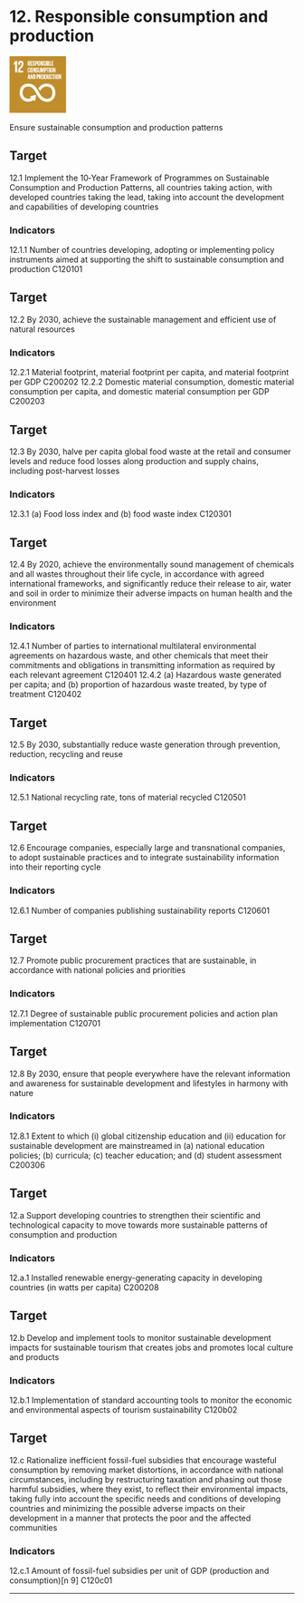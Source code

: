 # 12. Responsible consumption and production

<img src=../images/sdg-icons/E_SDG_Icons-12.jpg width=100 >

Ensure sustainable consumption and production patterns


## Target

12.1 Implement the 10‑Year Framework of Programmes on Sustainable Consumption and Production Patterns, all countries taking action, with developed countries taking the lead, taking into account the development and capabilities of developing countries

### Indicators

12.1.1 Number of countries developing, adopting or implementing policy instruments aimed at supporting the shift to sustainable consumption and production C120101
## Target

12.2 By 2030, achieve the sustainable management and efficient use of natural resources

### Indicators

12.2.1 Material footprint, material footprint per capita, and material footprint per GDP C200202
12.2.2 Domestic material consumption, domestic material consumption per capita, and domestic material consumption per GDP C200203
## Target

12.3 By 2030, halve per capita global food waste at the retail and consumer levels and reduce food losses along production and supply chains, including post-harvest losses

### Indicators

12.3.1 (a) Food loss index and (b) food waste index C120301
## Target

12.4 By 2020, achieve the environmentally sound management of chemicals and all wastes throughout their life cycle, in accordance with agreed international frameworks, and significantly reduce their release to air, water and soil in order to minimize their adverse impacts on human health and the environment

### Indicators

12.4.1 Number of parties to international multilateral environmental agreements on hazardous waste, and other chemicals that meet their commitments and obligations in transmitting information as required by each relevant agreement C120401
12.4.2 (a) Hazardous waste generated per capita; and (b) proportion of hazardous waste treated, by type of treatment C120402
## Target

12.5 By 2030, substantially reduce waste generation through prevention, reduction, recycling and reuse

### Indicators

12.5.1 National recycling rate, tons of material recycled C120501
## Target

12.6 Encourage companies, especially large and transnational companies, to adopt sustainable practices and to integrate sustainability information into their reporting cycle

### Indicators

12.6.1 Number of companies publishing sustainability reports C120601
## Target

12.7 Promote public procurement practices that are sustainable, in accordance with national policies and priorities

### Indicators

12.7.1 Degree of sustainable public procurement policies and action plan implementation C120701
## Target

12.8 By 2030, ensure that people everywhere have the relevant information and awareness for sustainable development and lifestyles in harmony with nature

### Indicators

12.8.1 Extent to which (i) global citizenship education and (ii) education for sustainable development are mainstreamed in (a) national education policies; (b) curricula; (c) teacher education; and (d) student assessment C200306
## Target

12.a Support developing countries to strengthen their scientific and technological capacity to move towards more sustainable patterns of consumption and production

### Indicators

12.a.1 Installed renewable energy-generating capacity in developing countries (in watts per capita) C200208
## Target

12.b Develop and implement tools to monitor sustainable development impacts for sustainable tourism that creates jobs and promotes local culture and products

### Indicators

12.b.1 Implementation of standard accounting tools to monitor the economic and environmental aspects of tourism sustainability C120b02
## Target

12.c Rationalize inefficient fossil-fuel subsidies that encourage wasteful consumption by removing market distortions, in accordance with national circumstances, including by restructuring taxation and phasing out those harmful subsidies, where they exist, to reflect their environmental impacts, taking fully into account the specific needs and conditions of developing countries and minimizing the possible adverse impacts on their development in a manner that protects the poor and the affected communities

### Indicators

12.c.1 Amount of fossil-fuel subsidies per unit of GDP (production and consumption)[n 9] C120c01

***

